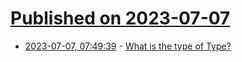 # [Published on 2023-07-07](index.md)

* [2023-07-07, 07:49:39](https://lobste.rs/s/ibtnxo/what_is_type_type) - [What is the type of Type?](https://avestura.dev/blog/what-is-the-type-of-type)
